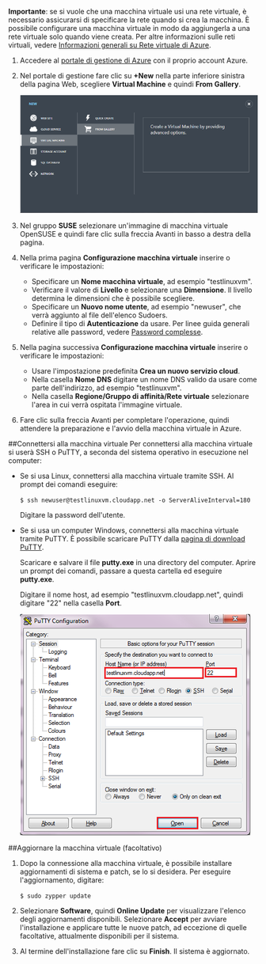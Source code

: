 <properties writer="kathydav" editor="tysonn" manager="timlt" />

**Importante**: se si vuole che una macchina virtuale usi una rete virtuale, è necessario assicurarsi di specificare la rete quando si crea la macchina. È possibile configurare una macchina virtuale in modo da aggiungerla a una rete virtuale solo quando viene creata. Per altre informazioni sulle reti virtuali, vedere [Informazioni generali su Rete virtuale di Azure](http://go.microsoft.com/fwlink/p/?LinkID=294063).


1. Accedere al [portale di gestione di Azure][AzurePreviewPortal] con il proprio account Azure.

2. Nel portale di gestione fare clic su **+New** nella parte inferiore sinistra della pagina Web, scegliere **Virtual Machine** e quindi **From Gallery**.

	![Creare una nuova macchina virtuale][Image1]

3. Nel gruppo **SUSE** selezionare un'immagine di macchina virtuale OpenSUSE e quindi fare clic sulla freccia Avanti in basso a destra della pagina.


4. Nella prima pagina **Configurazione macchina virtuale** inserire o verificare le impostazioni:

	- Specificare un **Nome macchina virtuale**, ad esempio "testlinuxvm".
	- Verificare il valore di **Livello** e selezionare una **Dimensione**. Il livello determina le dimensioni che è possibile scegliere.
	- Specificare un **Nuovo nome utente**, ad esempio "newuser", che verrà aggiunto al file dell'elenco Sudoers.
	- Definire il tipo di **Autenticazione** da usare. Per linee guida generali relative alle password, vedere [Password complesse](http://msdn.microsoft.com/library/ms161962.aspx).


5. Nella pagina successiva **Configurazione macchina virtuale** inserire o verificare le impostazioni:
	- Usare l'impostazione predefinita **Crea un nuovo servizio cloud**.
	- Nella casella **Nome DNS** digitare un nome DNS valido da usare come parte dell'indirizzo, ad esempio "testlinuxvm".
	- Nella casella **Regione/Gruppo di affinità/Rete virtuale** selezionare l'area in cui verrà ospitata l'immagine virtuale.

6.	Fare clic sulla freccia Avanti per completare l'operazione, quindi attendere la preparazione e l'avvio della macchina virtuale in Azure.

##Connettersi alla macchina virtuale
Per connettersi alla macchina virtuale si userà SSH o PuTTY, a seconda del sistema operativo in esecuzione nel computer:

- Se si usa Linux, connettersi alla macchina virtuale tramite SSH. Al prompt dei comandi eseguire: 

	`$ ssh newuser@testlinuxvm.cloudapp.net -o ServerAliveInterval=180`
	
	Digitare la password dell'utente.

- Se si usa un computer Windows, connettersi alla macchina virtuale tramite PuTTY. È possibile scaricare PuTTY dalla [pagina di download PuTTY][PuTTYDownLoad].

	Scaricare e salvare il file **putty.exe** in una directory del computer. Aprire un prompt dei comandi, passare a questa cartella ed eseguire **putty.exe**.

	Digitare il nome host, ad esempio "testlinuxvm.cloudapp.net", quindi digitare "22" nella casella **Port**.

	![Schermata di PuTTY][Image6]

##Aggiornare la macchina virtuale \(facoltativo\)
1. Dopo la connessione alla macchina virtuale, è possibile installare aggiornamenti di sistema e patch, se lo si desidera. Per eseguire l'aggiornamento, digitare:

	`$ sudo zypper update`

2. Selezionare **Software**, quindi **Online Update** per visualizzare l'elenco degli aggiornamenti disponibili. Selezionare **Accept** per avviare l'installazione e applicare tutte le nuove patch, ad eccezione di quelle facoltative, attualmente disponibili per il sistema.

3. Al termine dell'installazione fare clic su **Finish**. Il sistema è aggiornato.

[PuTTYDownload]: http://www.puttyssh.org/download.html
[AzurePreviewPortal]: http://manage.windowsazure.com

[Image1]: ./media/create-and-configure-opensuse-vm-in-portal/CreateVM.png

[Image6]: ./media/create-and-configure-opensuse-vm-in-portal/putty.png

<!---HONumber=58_postMigration-->